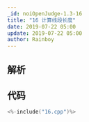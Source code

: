 ```yaml
---
_id: noiOpenJudge-1.3-16
title: "16 计算线段长度"
date: 2019-07-22 05:00
update: 2019-07-22 05:00
author: Rainboy
---
```


## 解析

## 代码

```c
<%-include("16.cpp")%>
```

